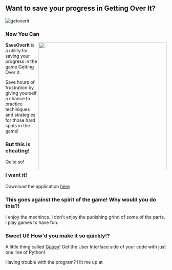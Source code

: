 ## Want to save your progress in Getting Over It?

![getoverit](https://user-images.githubusercontent.com/1408720/34637867-457e3494-f274-11e7-8f5e-854d370f3990.jpg)

### Now You Can


<img src="https://user-images.githubusercontent.com/1408720/34637919-235b80c8-f275-11e7-99d4-6e9f283a8c35.png" align="right" width="400" height="auto">

**SaveOverIt** is a utility for saving your progress in the game Getting Over it. 

Save hours of frustration by giving yourself a chance to practice techiniques and strategies for those hard spots in the game! 

### But this is cheating!

Quite so! 

### I want it! 

Download the application [here](#http://google.com) 

### This goes against the spirit of the game! Why would you do this?! 

I enjoy the mechincs. I don't enjoy the punishing grind of some of the parts. I play games to have fun.


### Sweet UI! How'd you make it so quickly!? 

A little thing called [Gooey](#https://github.com/chriskiehl/Gooey)! Get the User Interface side of your code with just one line of Python! 


Having trouble with the program? Hit me up at <a href="mailto:audionautic@gmail.com"> 
